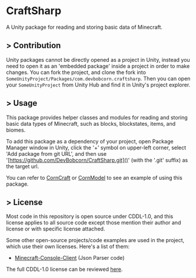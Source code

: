 # CraftSharp
A Unity package for reading and storing basic data of Minecraft.

## > Contribution
Unity packages cannot be directly opened as a project in Unity, instead you need to open it as an 'embedded package' inside a project in order to make changes. You can fork the project, and clone the fork into <code>SomeUnityProject/Packages/com.devbobcorn.craftsharp</code>. Then you can open your <code>SomeUnityProject</code> from Unity Hub and find it in Unity's project explorer.

## > Usage
This package provides helper classes and modules for reading and storing basic data types of Minecraft, such as blocks, blockstates, items, and biomes.

To add this package as a dependency of your project, open Package Manager window in Unity, click the '+' symbol on upper-left corner, select 'Add package from git URL', and then use '[https://github.com/DevBobcorn/CraftSharp.git]()' (with the '.git' suffix) as the target url.

You can refer to [CornCraft](https://github.com/DevBobcorn/CornCraft) or [CornModel](https://github.com/DevBobcorn/CornModel) to see an example of using this package.

## > License
Most code in this repository is open source under CDDL-1.0, and this license applies to all source code except those mention their author and license or with specific license attached.

Some other open-source projects/code examples are used in the project, which use their own licenses. Here's a list of them:
* [Minecraft-Console-Client](https://github.com/MCCTeam/Minecraft-Console-Client) (Json Parser code)

The full CDDL-1.0 license can be reviewed [here](http://opensource.org/licenses/CDDL-1.0).